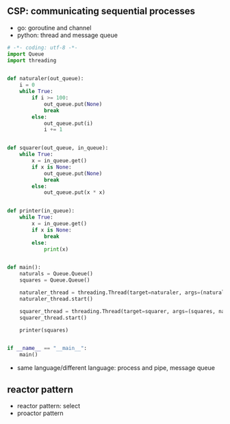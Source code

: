 ## CSP: communicating sequential processes

- go: goroutine and channel
- python: thread and message queue

```python
# -*- coding: utf-8 -*-
import Queue
import threading


def naturaler(out_queue):
    i = 0
    while True:
        if i >= 100:
            out_queue.put(None)
            break
        else:
            out_queue.put(i)
            i += 1


def squarer(out_queue, in_queue):
    while True:
        x = in_queue.get()
        if x is None:
            out_queue.put(None)
            break
        else:
            out_queue.put(x * x)


def printer(in_queue):
    while True:
        x = in_queue.get()
        if x is None:
            break
        else:
            print(x)


def main():
    naturals = Queue.Queue()
    squares = Queue.Queue()

    naturaler_thread = threading.Thread(target=naturaler, args=(naturals,))
    naturaler_thread.start()

    squarer_thread = threading.Thread(target=squarer, args=(squares, naturals))
    squarer_thread.start()

    printer(squares)


if __name__ == "__main__":
    main()
```

- same language/different language: process and pipe, message queue

## reactor pattern

- reactor pattern: select
- proactor pattern